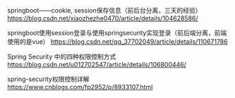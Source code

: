 springboot——cookie, session保存信息（前后台分离，三天的经验）
https://blog.csdn.net/xiaozhezhe0470/article/details/104628586/

springboot使用session登录与使用springsecurity实现登录（前后端分离，前端使用的是vue）
https://blog.csdn.net/qq_37702049/article/details/110671786


Spring Security 中的四种权限控制方式
https://blog.csdn.net/u012702547/article/details/106800446/

spring-security权限控制详解
https://www.cnblogs.com/fp2952/p/8933107.html